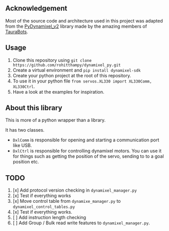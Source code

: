 ## Acknowledgement

Most of the source code and architecture used in this project was adapted from the [PyDynamixel_v2](https://github.com/TauraBots/PyDynamixel_v2/tree/more_robust) library made by the amazing members of [TauraBots](https://github.com/TauraBots).

## Usage

1) Clone this repository using `git clone https://github.com/rohitthampy/dynamixel_py.git`
2) Create a virtual environment and `pip install dynamixel-sdk`
3) Create your python project at the root of this repository.
4) To use it in your python file `from servos.XL330 import XL330Comm, XL330Ctrl`.
5) Have a look at the examples for inspiration.

## About this library

This is more of a python wrapper than a library.

It has two classes. 
- `DxlComm` is responsible for opening and starting a communication port like USB.
- `DxlCtrl` is responsible for controlling dynamixel motors. You can use it for things such as getting the position of the servo, sending to to a goal position etc.

## TODO

1) [x] Add protocol version checking in `dynamixel_manager.py`
2) [x] Test if everything works
3) [x] Move control table from `dynamixe_manager.py` to `dynamixel_control_tables.py`
4) [x] Test if everything works.
5) [ ] Add instruction length checking 
6) [ ] Add Group / Bulk read write features to `dynamixel_manager.py`.



